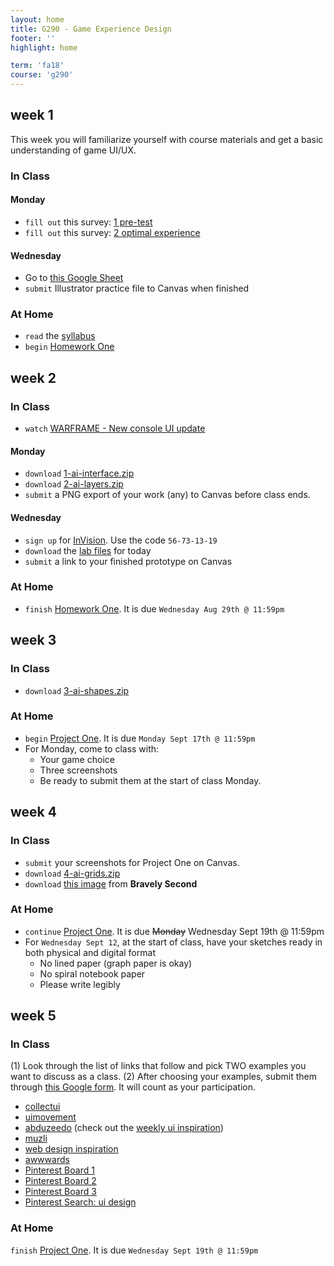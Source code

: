 ```yaml
---
layout: home
title: G290 - Game Experience Design
footer: ''
highlight: home

term: 'fa18'
course: 'g290'
---
```

## week 1
This week you will familiarize yourself with course materials and get a basic understanding of game UI/UX.

### In Class
#### Monday
 * `fill out` this survey: [1 pre-test](https://goo.gl/forms/6joNglEke6CAnL5l1)
 * `fill out` this survey: [2 optimal experience](https://docs.google.com/forms/d/e/1FAIpQLSdK0JizQCS6iScccKiGkO8R0IHMBKbkZ10uDAuEV8P-rzuTEg/viewform?usp=sf_link)

#### Wednesday
 <!--* `inspiration`: [EnvyLabs](https://envylabs.com/)-->
 <!--* `fill out` this survey: [3 defining usability](https://goo.gl/forms/gS4FRH3T77vLMxUR2)-->
 * Go to [this Google Sheet](https://docs.google.com/spreadsheets/d/1q7nTbS9Z-uOiYr-DNVcDXq1zHjX5MXjjmxO6hP5OQrA/edit?usp=sharing)
 * `submit` Illustrator practice file to Canvas when finished

### At Home
 * `read` the [syllabus](g290-syllabus.pdf)
 * `begin` [Homework One](assignments/hw-bad-design.html)

## week 2
### In Class
 * `watch` [WARFRAME - New console UI update](https://www.youtube.com/watch?v=CJlHD2pFzEA)

#### Monday
 * `download` [1-ai-interface.zip](mats/1-ai-interface.zip)
 * `download` [2-ai-layers.zip](mats/2-ai-layers.zip)
 * `submit` a PNG export of your work (any) to Canvas before class ends.

#### Wednesday
 * `sign up` for [InVision](http://www.invisionapp.com/education-signup). Use the code `56-73-13-19`
 * `download` the [lab files](mats/invision-lab.zip) for today
 * `submit` a link to your finished prototype on Canvas

### At Home
 * `finish` [Homework One](assignments/hw-bad-design.html). It is due `Wednesday Aug 29th @ 11:59pm`

## week 3
### In Class
 * `download` [3-ai-shapes.zip](mats/3-ai-shapes.zip)


### At Home
 * `begin` [Project One](assignments/p1-replica.html). It is due `Monday Sept 17th @ 11:59pm`
 * For Monday, come to class with:
   * Your game choice
   * Three screenshots
   * Be ready to submit them at the start of class Monday.

## week 4
### In Class
 * `submit` your screenshots for Project One on Canvas.
 * `download` [4-ai-grids.zip](mats/4-ai-grids.zip)
 * `download` [this image](mats/img/bravely.jpg) from __Bravely Second__

### At Home
 * `continue` [Project One](assignments/p1-replica.html). It is due <s>Monday</s> Wednesday Sept 19th @ 11:59pm
 * For `Wednesday Sept 12`, at the start of class, have your sketches ready in both physical and digital format
   * No lined paper (graph paper is okay)
   * No spiral notebook paper
   * Please write legibly

## week 5
### In Class
(1) Look through the list of links that follow and pick TWO examples you want to discuss as a class.
(2) After choosing your examples, submit them through [this Google form](https://goo.gl/forms/yl6WQeJwHHtrxoYE2). It will count as your participation.

 * [collectui](http://collectui.com/)
 * [uimovement](https://uimovement.com/)
 * [abduzeedo](http://abduzeedo.com/) (check out the [weekly ui inspiration](http://abduzeedo.com/ui-inspiration-weeks-selections-outcrowd-mario-sestak-adrian-somoza-and-more))
 * [muzli](https://medium.muz.li/)
 * [web design inspiration](http://www.webdesign-inspiration.com/)
 * [awwwards](https://www.awwwards.com/)
 * [Pinterest Board 1](https://www.pinterest.com/animator422/video-game-design-inspiration/)
 * [Pinterest Board 2](https://www.pinterest.com/markusmontalvo/gaming-design/)
 * [Pinterest Board 3](https://www.pinterest.com/flowap/ui-design/)
 * [Pinterest Search: ui design](https://www.pinterest.com/search/pins/?q=ui+design)

### At Home
`finish` [Project One](assignments/p1-replica.html). It is due `Wednesday Sept 19th @ 11:59pm`
